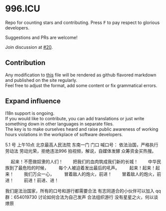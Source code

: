 996.ICU
===

Repo for counting stars and contributing. Press <kbd>F</kbd> to pay respect to glorious developers.

Suggestions and PRs are welcome!

Join discussion at [#20](https://github.com/996icu/996.ICU/issues/20).

Contribution
---
Any modification to [this](https://github.com/996icu/996.ICU/blob/master/zh_CN.md) file will be rendered as github flavored markdown and published on the site regularly.   
Feel free to adjust the format, add some content or fix grammatical errors.

Expand influence
---
I18n support is ongoing.  
If you would like to contribute, you can add translations or just write something down in other languages in separate files.   
The key is to make ourselves heard and raise public awareness of working hours violations in the workplace of software developers.



5.1 号 上午10点 北京最高人民法院 东南一门 门口
喊口号：
依法治国，严格执行劳动法
劳动光荣，拒绝违法996
拍视频，解说，自媒体发酵 众筹资金买热搜。

　  起来！不愿做奴隶的人们！
　　把我们的血肉筑成我们新的长城！
　　中华民族到了最危险的时候，
　　每个人被迫着发出最后的吼声。
　　起来！起来！起来！
　　我们万众一心，
　　冒着敌人的炮火，前进！
　　冒着敌人的炮火，前进！
　　前进！前进、进！

我们是法治国家，所有的口号和游行都需要合法
有志同道合的小伙伴可以加入 qq群：654019730 讨论如何合法为自己发声 合法组织游行
没有星星之火，何以谈燎原
